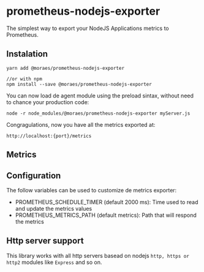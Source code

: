 # prometheus-nodejs-exporter

The simplest way to export your NodeJS Applications metrics to Prometheus.

## Instalation

```
yarn add @moraes/prometheus-nodejs-exporter

//or with npm
npm install --save @moraes/prometheus-nodejs-exporter
```

You can now load de agent module using the preload sintax, without need to chance your production code:

```
node -r node_modules/@moraes/prometheus-nodejs-exporter myServer.js
```

Congragulations, now you have all the metrics exported at:

`http://localhost:{port}/metrics`

## Metrics

## Configuration

The follow variables can be used to customize de metrics exporter:

-   PROMETHEUS_SCHEDULE_TIMER (default 2000 ms): Time used to read and update the metrics values
-   PROMETHEUS_METRICS_PATH (default metrics): Path that will respond the metrics

## Http server support

This library works with all http servers basead on nodejs `http, https or http2` modules like `Express` and so on.
